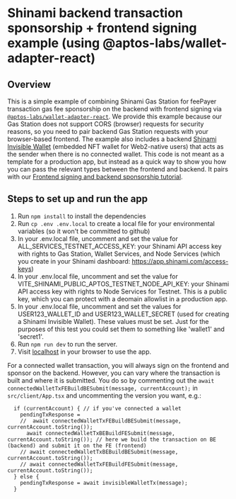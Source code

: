 # Shinami backend transaction sponsorship + frontend signing example (using @aptos-labs/wallet-adapter-react)
## Overview
This is a simple example of combining Shinami Gas Station for feePayer transaction gas fee sponsorship on the backend with frontend signing via [`@aptos-labs/wallet-adapter-react`](https://www.npmjs.com/package/@aptos-labs/wallet-adapter-react). We provide this example because our Gas Station does not support CORS (browser) requests for security reasons, so you need to pair backend Gas Station requests with your browser-based frontend. The example also includes a backend [Shinami Invisible Wallet](https://docs.shinami.com/reference/aptos-invisible-wallet-api) (embedded NFT wallet for Web2-native users) that acts as the sender when there is no connected wallet. This code is not meant as a template for a production app, but instead as a quick way to show you how you can pass the relevant types between the frontend and backend. It pairs with our [Frontend signing and backend sponsorship tutorial](https://docs.shinami.com/docs/aptos-frontend-signing-with-backend-sponsorship). 

## Steps to set up and run the app
1. Run `npm install` to install the dependencies
2. Run `cp .env .env.local` to create a local file for your environmental variables (so it won't be committed to github)
3. In your .env.local file, uncomment and set the value for ALL_SERVICES_TESTNET_ACCESS_KEY: your Shinami API access key with rights to Gas Station, Wallet Services, and Node Services (which you create in your Shinami dashboard: https://app.shinami.com/access-keys)
4. In your .env.local file, uncomment and set the value for VITE_SHINAMI_PUBLIC_APTOS_TESTNET_NODE_API_KEY: your Shinami API access key with rights to Node Services for Testnet. This is a public key, which you can protect with a deomain allowlist in a production app.
5. In your .env.local file, uncomment and set the values for USER123_WALLET_ID and USER123_WALLET_SECRET (used for creating a Shinami Invisible Wallet). These values must be set. Just for the purposes of this test you could set them to something like 'wallet1' and 'secret1'.
6. Run `npm run dev` to run the server.  
7. Visit [localhost](http://localhost:3000/) in your browser to use the app.


For a connected wallet transaction, you will always sign on the frontend and sponsor on the backend. However, you can vary where the transaction is built and where it is submitted. You do so by commenting out the `await connectedWalletTxFEBuildBESubmit(message, currentAccount);` in `src/client/App.tsx` and uncommenting the version you want, e.g.:

      if (currentAccount) { // if you've connected a wallet
        pendingTxResponse =
        //  await connectedWalletTxFEBuildBESubmit(message, currentAccount.toString());
          await connectedWalletTxBEBuildFESubmit(message, currentAccount.toString()); // here we build the transaction on BE (backend) and submit it on the FE (frontend)
        // await connectedWalletTxBEBuildBESubmit(message, currentAccount.toString());
        // await connectedWalletTxFEBuildFESubmit(message, currentAccount.toString());
      } else {
        pendingTxResponse = await invisibleWalletTx(message);
      }